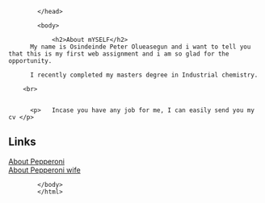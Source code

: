  <!DOCTYPE html>
            
            </head>
           
            <body>
                
                <h2>About mYSELF</h2>
          My name is Osindeinde Peter Olueasegun and i want to tell you that this is my first web assignment and i am so glad for the opportunity.

          I recently completed my masters degree in Industrial chemistry.

        <br>
        

          <p>   Incase you have any job for me, I can easily send you my cv </p>

          
<nav>
<h1>
    Links
</h1>

<a href="About Pepperoni.html">
    About Pepperoni
</a> 

<br>

<a href="About Pepperoni wife.html">
    About Pepperoni wife
</a>

</nav>
        
          
        
            </body>
            </html>

